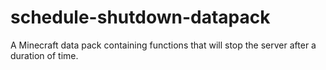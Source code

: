 # schedule-shutdown-datapack
A Minecraft data pack containing functions that will stop the server after a duration of time.
